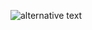 ![alternative text](http://www.plantuml.com/plantuml/proxy?src=https://github.com/132nd-etcher/plantuml_test/raw/master/classes/pilot.puml?ttt=3)
